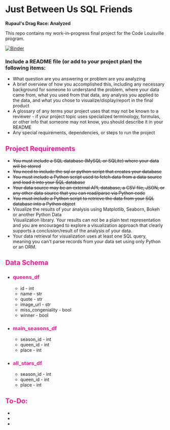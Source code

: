 <h1>Just Between Us SQL Friends</h1>
<b>Rupaul's Drag Race: Analyzed</b>

This repo contains my work-in-progress final project for the Code Louisville program. 

[![Binder](https://mybinder.org/badge_logo.svg)](https://mybinder.org/v2/gh/MatthewFante/just_between_us_sql_friends/master?filepath=just_between_us_sql_friends.ipynb)



<h3>Include a README file (or add to your project plan) the following items:</h3>
<ul>
    <li>What question are you answering or problem are you analyzing</li>
    <li>A brief overview of how you accomplished this, including any necessary background for someone to understand the problem, where your data came from, what you used from that data, any analysis you applied to the data, and what you chose to visualize/display/report in the final product</li>
    <li>A glossary of any terms your project uses that may not be known to a reviewer - if your project topic uses specialized terminology, formulas, or other info that someone may not know, you should describe it in your README</li>
    <li>Any special requirements, dependencies, or steps to run the project</li>
</ul>




<h2 style="color:deeppink">Project Requirements</h2>

<ul>
    <li><strike>You must include a SQL database (MySQL or SQLite) where your data will be stored</strike></li>
    <li><strike>You need to include the sql or python script that creates your database</strike></li>
    <li><strike>You must include a Python script used to fetch data from a data source and load it into your SQL database</strike></li>
    <li><strike>Your data source may be an external API, database, a CSV file, JSON, or any other data source that you can read/parse via Python code</strike></li>
    <li><strike>You must include a Python script to retrieve the data from your SQL database into a Python object</strike></li>
    <li>Visualize the results of your analysis using Matplotlib, Seaborn, Bokeh or another Python Data </li>Visualization library. Your results can not be a plain text representation and you are encouraged to explore a visualization approach that clearly supports a conclusion/result of the analysis of your data.</li>
    <li>Your data retrieval for visualization uses at least one SQL query, meaning you can't parse records from your data set using only Python or an ORM. </li>
</ul>

<h2 style="color:deeppink">Data Schema</h2>
<ul>
    <li>
        <h3 style="color:deeppink">queens_df</h3>
        <ul>
            <li>id - int</li>
            <li>name - str</li>
            <li>quote - str</li>
            <li>image_url - str</li>
            <li>miss_congeniality - bool</li>
            <li>winner - bool</li>
        </ul>
    </li>
    <li>
        <h3 style="color:deeppink">main_seasons_df</h3>  
        <ul>
            <li>season_id - int</li>
            <li>queen_id - int</li>
            <li>place - int</li>
        </ul>
    </li> 
    <li>
        <h3 style="color:deeppink">all_stars_df</h3>
        <ul>
            <li>season_id - int</li>
            <li>queen_id - int</li>
            <li>place - int</li>
        </ul>
    </li>
</ul>

<h2 style="color:deeppink">To-Do:</h2>

<ul>
    <li></li>
    <li></li>    
    <li></li>
</ul>